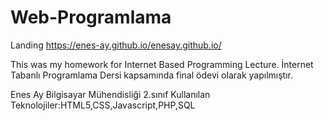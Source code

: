 # Web-Programlama
Landing  https://enes-ay.github.io/enesay.github.io/

This was my homework for Internet Based Programming Lecture.
İnternet Tabanlı Programlama Dersi kapsamında final ödevi olarak yapılmıştır.

Enes Ay
Bilgisayar Mühendisliği 2.sınıf
Kullanılan Teknolojiler:HTML5,CSS,Javascript,PHP,SQL
